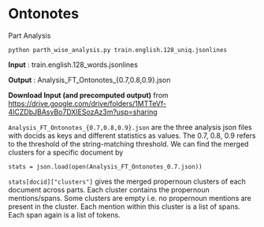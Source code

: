# Ontonotes
Part Analysis

```
python parth_wise_analysis.py train.english.128_uniq.jsonlines
```

**Input** : train.english.128_words.jsonlines

**Output** : Analysis_FT_Ontonotes_{0.7,0.8,0.9}.json

**Download Input (and precomputed output)** from https://drive.google.com/drive/folders/1MTTeVf-4ICZDbJBAsvBo7DXIESozAz3m?usp=sharing


`Analysis_FT_Ontonotes_{0.7,0.8,0.9}.json` are the three analysis json files with docids as keys and different statistics as values. The 0.7, 0.8, 0.9 refers to the threshold of the string-matching threshold. We can find the merged clusters for a specific document by

```
stats = json.load(open(Analysis_FT_Ontonotes_0.7.json))
```

`stats[docid]["clusters"]` gives the merged propernoun clusters of each document across parts. Each cluster contains the propernoun mentions/spans. Some clusters are empty i.e. no propernoun mentions are present in the cluster. Each mention within this cluster is a list of spans. Each span again is a list of tokens.



